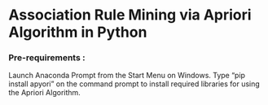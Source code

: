 # Association Rule Mining via Apriori Algorithm in Python

<h3>Pre-requirements :</h3>
<p>Launch Anaconda Prompt from the Start Menu on Windows. Type “pip install apyori” on the
command prompt to install required libraries for using the Apriori Algorithm.</p>

